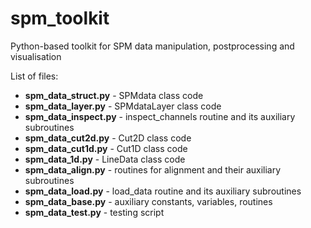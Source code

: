 # spm_toolkit
Python-based toolkit for SPM data manipulation, postprocessing and visualisation

List of files:
* **spm_data_struct.py** - SPMdata class code
* **spm_data_layer.py** - SPMdataLayer class code
* **spm_data_inspect.py** - inspect_channels routine and its auxiliary subroutines
* **spm_data_cut2d.py** - Cut2D class code
* **spm_data_cut1d.py** - Cut1D class code
* **spm_data_1d.py** - LineData class code
* **spm_data_align.py** - routines for alignment and their auxiliary subroutines
* **spm_data_load.py** - load_data routine and its auxiliary subroutines
* **spm_data_base.py** - auxiliary constants, variables, routines
* **spm_data_test.py** - testing script
